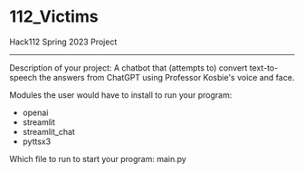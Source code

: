 # 112_Victims
Hack112 Spring 2023 Project
__________________________________________

Description of your project: A chatbot that (attempts to) convert text-to-speech the answers from ChatGPT using Professor Kosbie's voice and face. 

Modules the user would have to install to run your program: 
  - openai
  - streamlit
  - streamlit_chat
  - pyttsx3

Which file to run to start your program: main.py 
